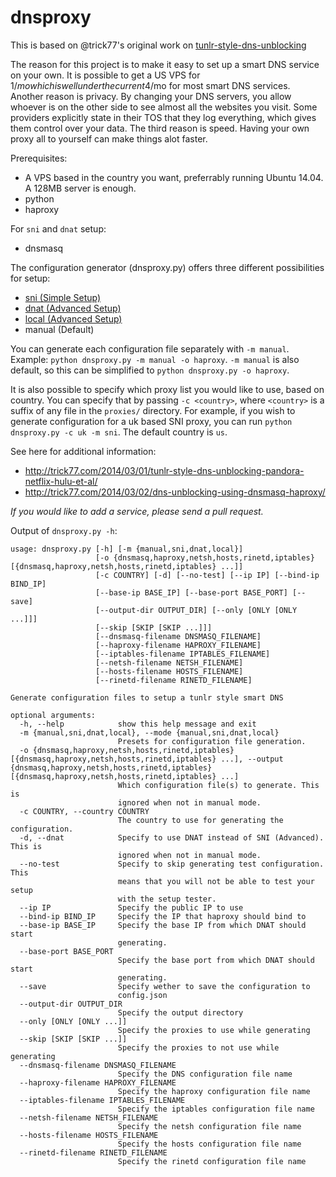 dnsproxy
========

This is based on @trick77's original work on [tunlr-style-dns-unblocking](https://github.com/trick77/tunlr-style-dns-unblocking/)

The reason for this project is to make it easy to set up a smart DNS service on your own. It is possible to get a US VPS for 1$/mo which is well under the current 4$/mo for most smart DNS services. Another reason is privacy. By changing your DNS servers, you allow whoever is on the other side to see almost all the websites you visit. Some providers explicitly state in their TOS that they log everything, which gives them control over your data. The third reason is speed. Having your own proxy all to yourself can make things alot faster.

Prerequisites:
- A VPS based in the country you want, preferrably running Ubuntu 14.04. A 128MB server is enough.
- python
- haproxy

For `sni` and `dnat` setup:
- dnsmasq


The configuration generator (dnsproxy.py) offers three different possibilities for setup:
- [sni (Simple Setup)](https://github.com/jamiees2/dnsproxy/wiki/SNI-Setup)
- [dnat (Advanced Setup)](https://github.com/jamiees2/dnsproxy/wiki/DNAT-Setup)
- [local (Advanced Setup)](https://github.com/jamiees2/dnsproxy/wiki/Local-Setup)
- manual (Default)


You can generate each configuration file separately with `-m manual`. Example:
```python dnsproxy.py -m manual -o haproxy```. `-m manual` is also default, so this can be simplified to ```python dnsproxy.py -o haproxy```.

It is also possible to specify which proxy list you would like to use, based on country. You can specify that by passing `-c <country>`, where `<country>` is a suffix of any file in the `proxies/` directory. For example, if you wish to generate configuration for a uk based SNI proxy, you can run `python dnsproxy.py -c uk -m sni`. The default country is `us`.

See here for additional information: 
- http://trick77.com/2014/03/01/tunlr-style-dns-unblocking-pandora-netflix-hulu-et-al/
- http://trick77.com/2014/03/02/dns-unblocking-using-dnsmasq-haproxy/

*If you would like to add a service, please send a pull request.*

Output of `dnsproxy.py -h`:
```
usage: dnsproxy.py [-h] [-m {manual,sni,dnat,local}]
                   [-o {dnsmasq,haproxy,netsh,hosts,rinetd,iptables} [{dnsmasq,haproxy,netsh,hosts,rinetd,iptables} ...]]
                   [-c COUNTRY] [-d] [--no-test] [--ip IP] [--bind-ip BIND_IP]
                   [--base-ip BASE_IP] [--base-port BASE_PORT] [--save]
                   [--output-dir OUTPUT_DIR] [--only [ONLY [ONLY ...]]]
                   [--skip [SKIP [SKIP ...]]]
                   [--dnsmasq-filename DNSMASQ_FILENAME]
                   [--haproxy-filename HAPROXY_FILENAME]
                   [--iptables-filename IPTABLES_FILENAME]
                   [--netsh-filename NETSH_FILENAME]
                   [--hosts-filename HOSTS_FILENAME]
                   [--rinetd-filename RINETD_FILENAME]

Generate configuration files to setup a tunlr style smart DNS

optional arguments:
  -h, --help            show this help message and exit
  -m {manual,sni,dnat,local}, --mode {manual,sni,dnat,local}
                        Presets for configuration file generation.
  -o {dnsmasq,haproxy,netsh,hosts,rinetd,iptables} [{dnsmasq,haproxy,netsh,hosts,rinetd,iptables} ...], --output {dnsmasq,haproxy,netsh,hosts,rinetd,iptables} [{dnsmasq,haproxy,netsh,hosts,rinetd,iptables} ...]
                        Which configuration file(s) to generate. This is
                        ignored when not in manual mode.
  -c COUNTRY, --country COUNTRY
                        The country to use for generating the configuration.
  -d, --dnat            Specify to use DNAT instead of SNI (Advanced). This is
                        ignored when not in manual mode.
  --no-test             Specify to skip generating test configuration. This
                        means that you will not be able to test your setup
                        with the setup tester.
  --ip IP               Specify the public IP to use
  --bind-ip BIND_IP     Specify the IP that haproxy should bind to
  --base-ip BASE_IP     Specify the base IP from which DNAT should start
                        generating.
  --base-port BASE_PORT
                        Specify the base port from which DNAT should start
                        generating.
  --save                Specify wether to save the configuration to
                        config.json
  --output-dir OUTPUT_DIR
                        Specify the output directory
  --only [ONLY [ONLY ...]]
                        Specify the proxies to use while generating
  --skip [SKIP [SKIP ...]]
                        Specify the proxies to not use while generating
  --dnsmasq-filename DNSMASQ_FILENAME
                        Specify the DNS configuration file name
  --haproxy-filename HAPROXY_FILENAME
                        Specify the haproxy configuration file name
  --iptables-filename IPTABLES_FILENAME
                        Specify the iptables configuration file name
  --netsh-filename NETSH_FILENAME
                        Specify the netsh configuration file name
  --hosts-filename HOSTS_FILENAME
                        Specify the hosts configuration file name
  --rinetd-filename RINETD_FILENAME
                        Specify the rinetd configuration file name
 ```


